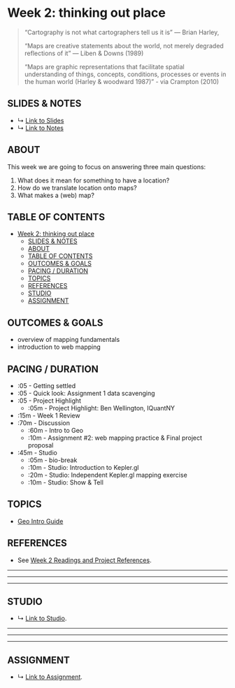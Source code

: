 # Week 2: thinking out place

> “Cartography is not what cartographers tell us it is” ― Brian Harley, 
>
> “Maps are creative statements about the world, not merely degraded reflections of it” ― Liben & Downs (1989)
>
>“Maps are graphic representations that facilitate spatial understanding of things, concepts, conditions, processes or events in the human world (Harley & woodward 1987)” - via Crampton (2010) 

## SLIDES & NOTES
* ↳ [Link to Slides](https://docs.google.com/presentation/d/1L62tvt_f6OsLgvwgYlZgs2KK6hp5ksWDzvwv95XxPSs/edit?usp=sharing)
* ↳ [Link to Notes](https://docs.google.com/document/d/1AzhMi-AjhHBwfdx_fLjEx201qIaF5BSrRtNTmTNRJAU/edit?usp=sharing)

## ABOUT

This week we are going to focus on answering three main questions:
1. What does it mean for something to have a location?
2. How do we translate location onto maps?
3. What makes a (web) map?


## TABLE OF CONTENTS

- [Week 2: thinking out place](#week-2-thinking-out-place)
  - [SLIDES & NOTES](#slides--notes)
  - [ABOUT](#about)
  - [TABLE OF CONTENTS](#table-of-contents)
  - [OUTCOMES & GOALS](#outcomes--goals)
  - [PACING / DURATION](#pacing--duration)
  - [TOPICS](#topics)
  - [REFERENCES](#references)
  - [STUDIO](#studio)
  - [ASSIGNMENT](#assignment)

## OUTCOMES & GOALS

* overview of mapping fundamentals
* introduction to web mapping

## PACING / DURATION

* :05 - Getting settled
* :05 - Quick look: Assignment 1 data scavenging
* :05 - Project Highlight
  * :05m - Project Highlight: Ben Wellington, IQuantNY
* :15m - Week 1 Review
* :70m - Discussion
  * :60m - Intro to Geo
  * :10m - Assignment #2: web mapping practice & Final project proposal
* :45m - Studio
  * :05m - bio-break
  * :10m - Studio: Introduction to Kepler.gl
  * :20m - Studio: Independent Kepler.gl mapping exercise
  * :10m - Studio: Show & Tell


## TOPICS

* [Geo Intro Guide](../guides/geo-intro-guide.md)

## REFERENCES

* See [Week 2 Readings and Project References](../BIBLIOGRAPHY.md#week-02-thinking-out-place).

***
***
***

## STUDIO

* ↳ [Link to Studio](../guides/keplergl-guide.md).

***
***
***

## ASSIGNMENT

* ↳ [Link to Assignment](../assignments/assignment_02.md).


<!-- 
 This week is called "Countermaps and Cartographics." "Countermaps" refer to efforts to map "against dominant power structures" and "Cartographics" are reference to the visual manifestations of various spatial mappings. These terms are relevant for us because we will be focusing on ways in which our contributions - albeit still in their early stages - can be framed as mini "resistances." 

This week will be exploring how "countermaps" and "cartographics" can take the form of "map mashups and new spatial media" and how they relate to media art/creative technology. Our discussion will address this question "what is critique?" and the role that media art/creative tech interventions may play in shaping cartographic discourse. The discussion will explore how the changing landscape of tools and participants in mapping and map making have shaped who, how, and what maps operate in the world. 

This week we will focus on web mapping "map mashups." Using the data we collected from last week, we will take a look at programmatic methods for making interactive maps using Leaflet.js. We will also take a look at Kepler.gl, a web-based GUI tool for visualizing spatial data.

* what's on a map? and what power do maps wield?
  * Countermaps & Cartographics: 
    * On geographic knowledge, geography, cartography, mapping & GIS: Overview of GIS, Geography, and Discipline of Cartography - and where we fit in
    * Countermaps:
      * What can maps do? 
      * Examples of ways in which maps make space and knowledge
    * Cartographics: "A Map is not the territory" - https://en.wikipedia.org/wiki/Map%E2%80%93territory_relation
      * Elements of a map? 
      * Mark Monmonier - How to lie with maps ==> about cartographic considerations
    * Studio:
      * getting coordinates from photo metadata and saving to a file
    * A2: Points on the map 
      * continue data collection, go through geosandbox 
      * publish your map with images that explain what you have collected so far.

**Chapter 2:**
1. What is critique? How can mapping be critical? The concept of "Situated Knowledges" and the production of space
2. Basic Principles of Critical Cartography
   1. Via Crampton
      1. Critique has a number of basic principles. First, it examines the (often unexamined) grounds of our decision-making knowledges; second it situates knowledge in specific historical periods and geographic spaces (rather than being universal for all time); third it seeks to uncover the relationship between power and knowledge; and fourth it resists, challenges, and sometimes overthrows our categories of thought. The purpose of critique is not to say that our knowledge is not true, but that the truth of knowledge is established under conditions that have a lot to do with power. Critique is therefore a politics of knowledge. Crampton, Jeremy W.. Mapping (Critical Introductions to Geography) . Wiley. Kindle Edition. 
   2. Via Blomley
      1. 1. It is oppositional: it targets dominant forms of oppression or inequalities. 2. It is activist and practical: it wishes to change the world. 3. It is theoretic: it rejects positivist explanation and embraces critical social theory. Crampton, Jeremy W.. Mapping (Critical Introductions to Geography) . Wiley. Kindle Edition. ... Critical cartography and GIS is only in part a matter of scholarship, for the other half of our one–two punch, we have to turn to actual interventions, protests, transformations, and community mappings. Included in this would also be art work, blogs, mashups, and the “geospatial” web. Crampton, Jeremy W.. Mapping (Critical Introductions to Geography) . Wiley. Kindle Edition. 
   3. In sum:
      1. 1. The first principle of critical mapping is that maps are incredibly useful ways of organizing and producing knowledge about the world, but that these orders of knowledge also incorporate unexamined assumptions which act as limits which deserve to be challenged. 2. One way to challenge these orders of knowledge is by putting them into historical perspective. This historicization of knowledge not only shows that other times did things differently, but by providing an intellectual history it allows us to see the edges of our own limits, and to conceive of other knowledges that might be useful. Critical mapping also emphasizes that the way maps and spatial knowledges have been deployed has varied tremendously between cultures and places. This can be described as a spatialization of knowledge. 3. Critical mapping also holds that geographic knowledge is shaped by a whole array of social, economic, and historical forces, so that knowledge does not exist except in relation to power. When we speak of maps as political, it is this relationship between knowledge and power that is at stake. 4. The critical mapping project is also one which has an activist, emancipatory flavor to it. Sometimes this approach is concerned with overthrowing the influence of official knowledges (such as those of the government or the state) by showing their historical and spatial contingency (Livingstone 2003; Sparke 1998). At other times this approach seeks to dismantle more specific forms of knowledge, such as recent work by feminists in critical GIS or community activism in participatory GIS (Elwood 2006b; Kwan 2002a; Schuurman 2002). Crampton, Jeremy W.. Mapping (Critical Introductions to Geography) . Wiley. Kindle Edition. 
3. Maps are active; they actively construct knowledge, they exercise power and they can be a powerful means of promoting social change. Crampton, Jeremy W.. Mapping (Critical Introductions to Geography) . Wiley. Kindle Edition. 
4. Wood argued that maps express the interests of certain groups and that these interests are not always explicit. Crampton, Jeremy W.. Mapping (Critical Introductions to Geography) . Wiley. Kindle Edition. 
5. Rejecting the binary oppositions until then dominant in cartography, such as art/science, objective/subjective, and scientific/ideological, Harley sought to situate maps as social documents that needed to be understood in their historical contexts.

Crampton, Jeremy W.. Mapping (Critical Introductions to Geography) . Wiley. Kindle Edition. 

 -->